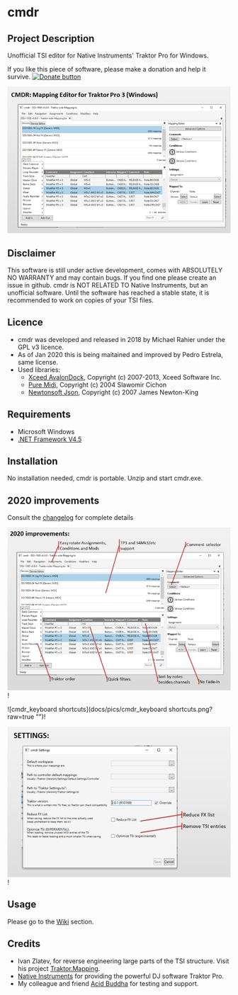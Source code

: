 # cmdr
## Project Description
Unofficial TSI editor for Native Instruments' Traktor Pro for Windows. 

If you like this piece of software, please make a donation and help it survive. 
[![Donate button](https://www.paypalobjects.com/en_US/i/btn/btn_donate_SM.gif)](https://www.paypal.com/cgi-bin/webscr?cmd=_s-xclick&hosted_button_id=9BNNTDQF4X782 "Donate")

![cmdr_summary](docs/pics/cmdr_summary.png?raw=true)

## Disclaimer
This software is still under active development, comes with ABSOLUTELY NO WARRANTY and may contain bugs. 
If you find one please create an issue in github.
cmdr is NOT RELATED TO Native Instruments, but an unofficial software.
Until the software has reached a stable state, it is recommended to work on copies of your TSI files.

## Licence
* cmdr was developed and released in 2018 by Michael Rahier under the GPL v3 licence.
* As of Jan 2020 this is being maitained and improved by Pedro Estrela, same license.
* Used libraries:
  * [Xceed AvalonDock](http://avalondock.codeplex.com), Copyright (c) 2007-2013, Xceed Software Inc. 
  * [Pure Midi](https://puremidi.codeplex.com), Copyright (c) 2004 Slawomir Cichon
  * [Newtonsoft Json](http://www.newtonsoft.com/json), Copyright (c) 2007 James Newton-King

## Requirements
* Microsoft Windows
* [.NET Framework V4.5](https://www.microsoft.com/en-US/download/details.aspx?id=30653)

## Installation
No installation needed, cmdr is portable. Unzip and start cmdr.exe.

## 2020 improvements

Consult the [changelog](docs/development/Change_Log.md) for complete details


![cmdr_improvements](docs/pics/cmdr_improvements.png?raw=true "")!

![cmdr_keyboard shortcuts](docs/pics/cmdr_keyboard shortcuts.png?raw=true "")!

![cmdr_settings](docs/pics/cmdr_settings.png?raw=true "dede")!



## Usage
Please go to the [Wiki](https://github.com/TakTraum/cmdr/wiki) section.

## Credits
* Ivan Zlatev, for reverse engineering large parts of the TSI structure. Visit his project [Traktor.Mapping](https://github.com/ivanz/Traktor.Mapping).
* [Native Instruments](www.native-instruments.com/) for providing the powerful DJ software Traktor Pro.
* My colleague and friend [Acid Buddha](http://www.acidbuddha.com/) for testing and support. 
